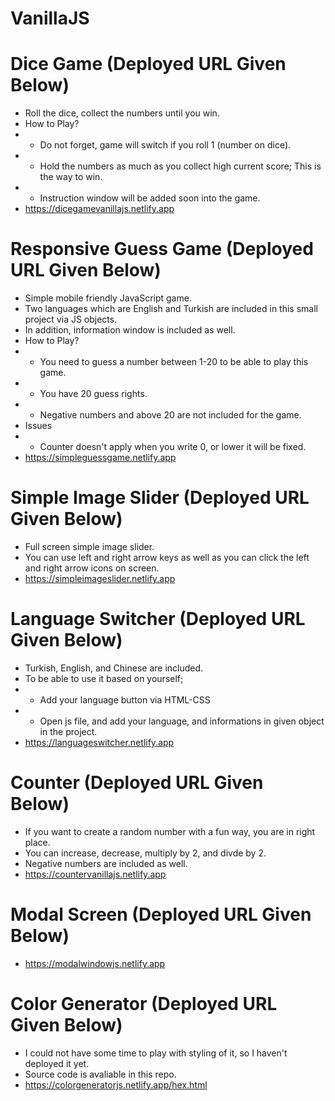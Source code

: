 # VanillaJS

# Dice Game (Deployed URL Given Below)
* Roll the dice, collect the numbers until you win.
* How to Play?
* * Do not forget, game will switch if you roll 1 (number on dice).
* * Hold the numbers as much as you collect high current score; This is the way to win.
* * Instruction window will be added soon into the game.
* https://dicegamevanillajs.netlify.app

# Responsive Guess Game (Deployed URL Given Below)
* Simple mobile friendly JavaScript game.
* Two languages which are English and Turkish are included in this small project via JS objects. 
* In addition, information window is included as well.
* How to Play?
* * You need to guess a number between 1-20 to be able to play this game. 
* * You have 20 guess rights. 
* * Negative numbers and above 20 are not included for the game.
* Issues
* * Counter doesn't apply when you write 0, or lower it will be fixed.
* https://simpleguessgame.netlify.app 

# Simple Image Slider (Deployed URL Given Below)
* Full screen simple image slider.
* You can use left and right arrow keys as well as you can click the left and right arrow icons on screen.
* https://simpleimageslider.netlify.app

# Language Switcher (Deployed URL Given Below)
* Turkish, English, and Chinese are included.
* To be able to use it based on yourself;
* * Add your language button via HTML-CSS
* * Open js file, and add your language, and informations in given object in the project.
* https://languageswitcher.netlify.app

# Counter (Deployed URL Given Below)
* If you want to create a random number with a fun way, you are in right place.
* You can increase, decrease, multiply by 2, and divde by 2.
* Negative numbers are included as well.
* https://countervanillajs.netlify.app

# Modal Screen (Deployed URL Given Below)
* https://modalwindowjs.netlify.app

# Color Generator (Deployed URL Given Below)
* I could not have some time to play with styling of it, so I haven't deployed it yet.
* Source code is avaliable in this repo.
* https://colorgeneratorjs.netlify.app/hex.html
